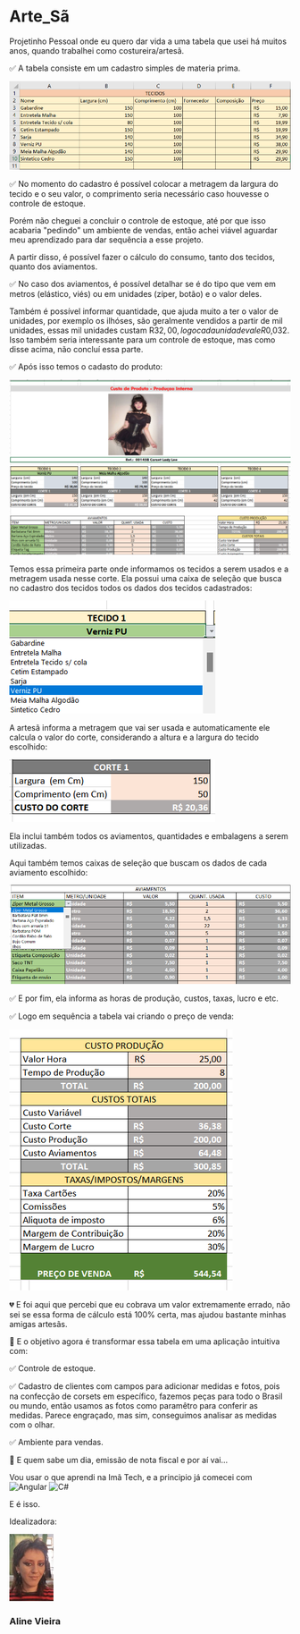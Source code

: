 # Arte_Sã
Projetinho Pessoal onde eu quero dar vida a uma tabela que usei há muitos anos, quando trabalhei como costureira/artesã.

✅ A tabela consiste em um cadastro simples de materia prima.

![alt text](<frontend/src/assets/Read.me/Captura de tela 2024-04-06 140146.png>)

✅ No momento do cadastro é possível colocar a metragem da largura do tecido e o seu valor, o comprimento seria necessário caso houvesse o controle de estoque. 

Porém não cheguei a concluir o controle de estoque, até por que isso acabaria "pedindo" um ambiente de vendas, então achei viável aguardar meu aprendizado para dar sequência a esse projeto.

A partir disso, é possível fazer o cálculo do consumo, tanto dos tecidos, quanto dos aviamentos.

✅ No caso dos aviamentos, é possível detalhar se é do tipo que vem em metros (elástico, viés) ou em unidades (zíper, botão) e o valor deles.

Também é possível informar quantidade, que ajuda muito a ter o valor de unidades, por exemplo os ilhóses, são geralmente vendidos a partir de mil unidades, essas mil unidades custam R$32,00, logo cada unidade vale R$0,032. Isso também seria interessante para um controle de estoque, mas como disse acima, não concluí essa parte.

✅ Após isso temos o cadasto do produto:

![alt text](<assets/Read.me/Captura de tela 2024-04-06 143912.png>)

Temos essa primeira parte onde informamos os tecidos a serem usados e a metragem usada nesse corte. Ela possui uma caixa de seleção que busca no cadastro dos tecidos todos os dados dos tecidos cadastrados:

![alt text](<assets/Read.me/Captura de tela 2024-04-06 140522.png>)

A artesã informa a metragem que vai ser usada e automaticamente ele calcula o valor do corte, considerando a altura e a largura do tecido escolhido:

![alt text](<assets/Read.me/Captura de tela 2024-04-06 140547.png>)

Ela inclui também todos os aviamentos, quantidades e embalagens a serem utilizadas. 

Aqui também temos caixas de seleção que buscam os dados de cada aviamento escolhido:

![alt text](<assets/Read.me/Captura de tela 2024-04-06 140616.png>)

✅ E por fim, ela informa as horas de produção, custos, taxas, lucro e etc. 

✅ Logo em sequência a tabela vai criando o preço de venda:

![alt text](<assets/Read.me/Captura de tela 2024-04-06 140651.png>)

💔 E foi aqui que percebi que eu cobrava um valor extremamente errado, não sei se essa forma de cálculo está 100% certa, mas ajudou  bastante minhas amigas artesãs.

💖 E o objetivo agora é transformar essa tabela em uma aplicação intuitiva com:

✅ Controle de estoque.

✅ Cadastro de clientes com campos para adicionar medidas e fotos, pois na confecção de corsets em específico, fazemos peças para todo o Brasil ou mundo, então usamos as fotos como paramêtro para conferir as medidas. Parece engraçado, mas sim, conseguimos analisar as medidas com o olhar.

✅ Ambiente para vendas.

📂 E quem sabe um dia, emissão de nota fiscal e por aí vai...

Vou usar o que aprendi na Imã Tech, e a principio já comecei com
![Angular](https://img.shields.io/badge/Angular-DD0031?style=for-the-badge&logo=angular&logoColor=white) 
![C#](https://img.shields.io/badge/C%23-239120?style=for-the-badge&logo=c-sharp&logoColor=white)

E é isso.

Idealizadora:

![alt text](assets/Read.me/IMG_20230717_143847736~2-3.jpg)
### Aline Vieira